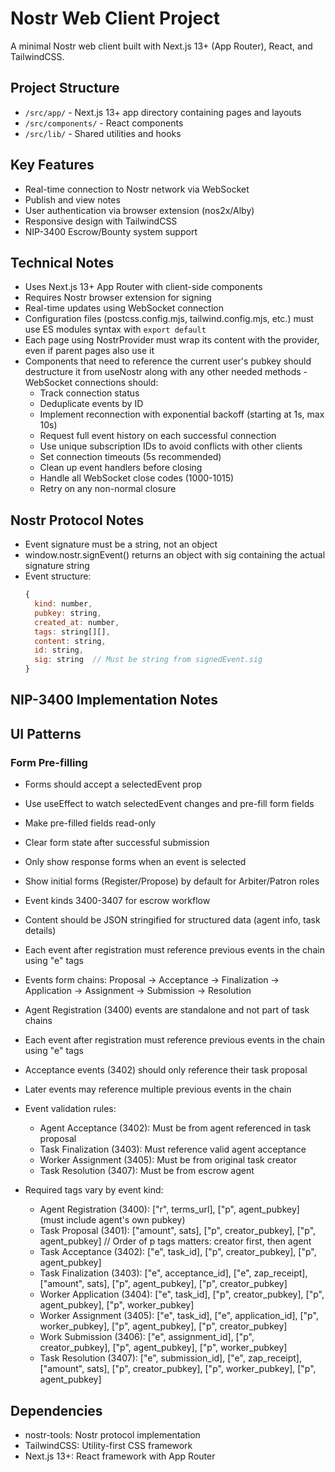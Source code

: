 # Nostr Web Client Project

A minimal Nostr web client built with Next.js 13+ (App Router), React, and TailwindCSS.

## Project Structure

- `/src/app/` - Next.js 13+ app directory containing pages and layouts
- `/src/components/` - React components
- `/src/lib/` - Shared utilities and hooks

## Key Features

- Real-time connection to Nostr network via WebSocket
- Publish and view notes
- User authentication via browser extension (nos2x/Alby)
- Responsive design with TailwindCSS
- NIP-3400 Escrow/Bounty system support

## Technical Notes

- Uses Next.js 13+ App Router with client-side components
- Requires Nostr browser extension for signing
- Real-time updates using WebSocket connection
- Configuration files (postcss.config.mjs, tailwind.config.mjs, etc.) must use ES modules syntax with `export default`
- Each page using NostrProvider must wrap its content with the provider, even if parent pages also use it
- Components that need to reference the current user's pubkey should destructure it from useNostr along with any other needed methods  - WebSocket connections should:
    - Track connection status
    - Deduplicate events by ID
    - Implement reconnection with exponential backoff (starting at 1s, max 10s)
    - Request full event history on each successful connection
    - Use unique subscription IDs to avoid conflicts with other clients
    - Set connection timeouts (5s recommended)
    - Clean up event handlers before closing
    - Handle all WebSocket close codes (1000-1015)
    - Retry on any non-normal closure

## Nostr Protocol Notes

- Event signature must be a string, not an object
- window.nostr.signEvent() returns an object with sig containing the actual signature string
- Event structure:
  ```js
  {
    kind: number,
    pubkey: string,
    created_at: number,
    tags: string[][],
    content: string,
    id: string,
    sig: string  // Must be string from signedEvent.sig
  }
  ```

## NIP-3400 Implementation Notes

## UI Patterns

### Form Pre-filling
- Forms should accept a selectedEvent prop
- Use useEffect to watch selectedEvent changes and pre-fill form fields
- Make pre-filled fields read-only
- Clear form state after successful submission
- Only show response forms when an event is selected
- Show initial forms (Register/Propose) by default for Arbiter/Patron roles


- Event kinds 3400-3407 for escrow workflow
- Content should be JSON stringified for structured data (agent info, task details)
- Each event after registration must reference previous events in the chain using "e" tags
- Events form chains: Proposal -> Acceptance -> Finalization -> Application -> Assignment -> Submission -> Resolution
- Agent Registration (3400) events are standalone and not part of task chains
- Each event after registration must reference previous events in the chain using "e" tags
- Acceptance events (3402) should only reference their task proposal
- Later events may reference multiple previous events in the chain
- Event validation rules:
  - Agent Acceptance (3402): Must be from agent referenced in task proposal
  - Task Finalization (3403): Must reference valid agent acceptance
  - Worker Assignment (3405): Must be from original task creator
  - Task Resolution (3407): Must be from escrow agent
- Required tags vary by event kind:
  - Agent Registration (3400): ["r", terms_url], ["p", agent_pubkey] (must include agent's own pubkey)
  - Task Proposal (3401): ["amount", sats], ["p", creator_pubkey], ["p", agent_pubkey] // Order of p tags matters: creator first, then agent
  - Task Acceptance (3402): ["e", task_id], ["p", creator_pubkey], ["p", agent_pubkey]
  - Task Finalization (3403): ["e", acceptance_id], ["e", zap_receipt], ["amount", sats], ["p", agent_pubkey], ["p", creator_pubkey]
  - Worker Application (3404): ["e", task_id], ["p", creator_pubkey], ["p", agent_pubkey], ["p", worker_pubkey]
  - Worker Assignment (3405): ["e", task_id], ["e", application_id], ["p", worker_pubkey], ["p", agent_pubkey], ["p", creator_pubkey]
  - Work Submission (3406): ["e", assignment_id], ["p", creator_pubkey], ["p", agent_pubkey], ["p", worker_pubkey]
  - Task Resolution (3407): ["e", submission_id], ["e", zap_receipt], ["amount", sats], ["p", creator_pubkey], ["p", worker_pubkey], ["p", agent_pubkey]

## Dependencies

- nostr-tools: Nostr protocol implementation
- TailwindCSS: Utility-first CSS framework
- Next.js 13+: React framework with App Router
